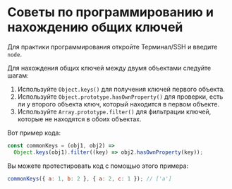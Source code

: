 # Советы по программированию и нахождению общих ключей

Для практики программирования откройте Терминал/SSH и введите `node`.

Для нахождения общих ключей между двумя объектами следуйте шагам:

1. Используйте `Object.keys()` для получения ключей первого объекта.
2. Используйте `Object.prototype.hasOwnProperty()` для проверки, есть ли у второго объекта ключ, который находится в первом объекте.
3. Используйте `Array.prototype.filter()` для фильтрации ключей, которые не находятся в обоих объектах.

Вот пример кода:

```js
const commonKeys = (obj1, obj2) =>
  Object.keys(obj1).filter((key) => obj2.hasOwnProperty(key));
```

Вы можете протестировать код с помощью этого примера:

```js
commonKeys({ a: 1, b: 2 }, { a: 2, c: 1 }); // ['a']
```
